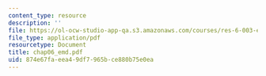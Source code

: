 ```yaml
---
content_type: resource
description: ''
file: https://ol-ocw-studio-app-qa.s3.amazonaws.com/courses/res-6-003-electromechanical-dynamics-spring-2009/874e67faeea49df7965bce880b75e0ea_chap06_emd.pdf
file_type: application/pdf
resourcetype: Document
title: chap06_emd.pdf
uid: 874e67fa-eea4-9df7-965b-ce880b75e0ea
---
```

